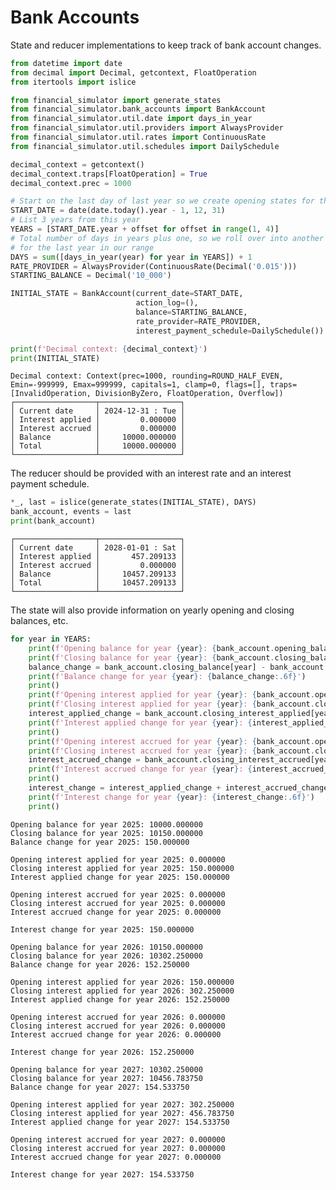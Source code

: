 # Bank Accounts

State and reducer implementations to keep track of bank account changes.


```python
from datetime import date
from decimal import Decimal, getcontext, FloatOperation
from itertools import islice

from financial_simulator import generate_states
from financial_simulator.bank_accounts import BankAccount
from financial_simulator.util.date import days_in_year
from financial_simulator.util.providers import AlwaysProvider
from financial_simulator.util.rates import ContinuousRate
from financial_simulator.util.schedules import DailySchedule

decimal_context = getcontext()
decimal_context.traps[FloatOperation] = True
decimal_context.prec = 1000

# Start on the last day of last year so we create opening states for the first year in our range
START_DATE = date(date.today().year - 1, 12, 31)
# List 3 years from this year
YEARS = [START_DATE.year + offset for offset in range(1, 4)]
# Total number of days in years plus one, so we roll over into another year and create closing states
# for the last year in our range
DAYS = sum([days_in_year(year) for year in YEARS]) + 1
RATE_PROVIDER = AlwaysProvider(ContinuousRate(Decimal('0.015')))
STARTING_BALANCE = Decimal('10_000')

INITIAL_STATE = BankAccount(current_date=START_DATE,
                            action_log=(),
                            balance=STARTING_BALANCE,
                            rate_provider=RATE_PROVIDER,
                            interest_payment_schedule=DailySchedule())

print(f'Decimal context: {decimal_context}')
print(INITIAL_STATE)
```

    Decimal context: Context(prec=1000, rounding=ROUND_HALF_EVEN, Emin=-999999, Emax=999999, capitals=1, clamp=0, flags=[], traps=[InvalidOperation, DivisionByZero, FloatOperation, Overflow])
    ┌──────────────────┬──────────────────┐
    │ Current date     │ 2024-12-31 : Tue │
    │ Interest applied │         0.000000 │
    │ Interest accrued │         0.000000 │
    │ Balance          │     10000.000000 │
    │ Total            │     10000.000000 │
    └──────────────────┴──────────────────┘


The reducer should be provided with an interest rate and an interest payment schedule.


```python
*_, last = islice(generate_states(INITIAL_STATE), DAYS)
bank_account, events = last
print(bank_account)
```

    ┌──────────────────┬──────────────────┐
    │ Current date     │ 2028-01-01 : Sat │
    │ Interest applied │       457.209133 │
    │ Interest accrued │         0.000000 │
    │ Balance          │     10457.209133 │
    │ Total            │     10457.209133 │
    └──────────────────┴──────────────────┘


The state will also provide information on yearly opening and closing balances, etc.


```python
for year in YEARS:
    print(f'Opening balance for year {year}: {bank_account.opening_balance[year]:.6f}')
    print(f'Closing balance for year {year}: {bank_account.closing_balance[year]:.6f}')
    balance_change = bank_account.closing_balance[year] - bank_account.opening_balance[year]
    print(f'Balance change for year {year}: {balance_change:.6f}')
    print()
    print(f'Opening interest applied for year {year}: {bank_account.opening_interest_applied[year]:.6f}')
    print(f'Closing interest applied for year {year}: {bank_account.closing_interest_applied[year]:.6f}')
    interest_applied_change = bank_account.closing_interest_applied[year] - bank_account.opening_interest_applied[year]
    print(f'Interest applied change for year {year}: {interest_applied_change:.6f}')
    print()
    print(f'Opening interest accrued for year {year}: {bank_account.opening_interest_accrued[year]:.6f}')
    print(f'Closing interest accrued for year {year}: {bank_account.closing_interest_accrued[year]:.6f}')
    interest_accrued_change = bank_account.closing_interest_accrued[year] - bank_account.opening_interest_accrued[year]
    print(f'Interest accrued change for year {year}: {interest_accrued_change:.6f}')
    print()
    interest_change = interest_applied_change + interest_accrued_change
    print(f'Interest change for year {year}: {interest_change:.6f}')
    print()
```

    Opening balance for year 2025: 10000.000000
    Closing balance for year 2025: 10150.000000
    Balance change for year 2025: 150.000000
    
    Opening interest applied for year 2025: 0.000000
    Closing interest applied for year 2025: 150.000000
    Interest applied change for year 2025: 150.000000
    
    Opening interest accrued for year 2025: 0.000000
    Closing interest accrued for year 2025: 0.000000
    Interest accrued change for year 2025: 0.000000
    
    Interest change for year 2025: 150.000000
    
    Opening balance for year 2026: 10150.000000
    Closing balance for year 2026: 10302.250000
    Balance change for year 2026: 152.250000
    
    Opening interest applied for year 2026: 150.000000
    Closing interest applied for year 2026: 302.250000
    Interest applied change for year 2026: 152.250000
    
    Opening interest accrued for year 2026: 0.000000
    Closing interest accrued for year 2026: 0.000000
    Interest accrued change for year 2026: 0.000000
    
    Interest change for year 2026: 152.250000
    
    Opening balance for year 2027: 10302.250000
    Closing balance for year 2027: 10456.783750
    Balance change for year 2027: 154.533750
    
    Opening interest applied for year 2027: 302.250000
    Closing interest applied for year 2027: 456.783750
    Interest applied change for year 2027: 154.533750
    
    Opening interest accrued for year 2027: 0.000000
    Closing interest accrued for year 2027: 0.000000
    Interest accrued change for year 2027: 0.000000
    
    Interest change for year 2027: 154.533750
    

